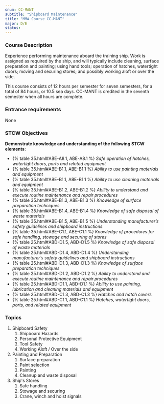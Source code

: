 ```yaml
---
cnum: CC-MANT
subtitle: "Shipboard Maintenance"
title: "MMA Course CC-MANT"
major: D/E
status: 
---
```


### Course Description

Experience performing maintenance aboard the training ship. Work is assigned as required by the ship, and will typically include cleaning, surface preparation and painting; using hand tools; operation of hatches, watertight doors; moving and securing stores; and possibly working aloft or over the side.

This course consists of 12 hours per semester for seven semesters, for a total of 84 hours, or 10.5 sea days. CC-MANT is credited in the seventh semester when all hours are complete.

### Entrance requirements

None

### STCW Objectives

**Demonstrate knowledge and understanding of the following STCW elements:**

* {% table 35.html#ABE-A8.1, ABE-A8.1 %} *Safe operation of hatches, watertight doors, ports and related equipment*
* {% table 35.html#ABE-B1.1, ABE-B1.1 %} *Ability to use painting materials and equipment*
* {% table 35.html#ABE-B1.1, ABE-B1.1 %} *Ability to use cleaning materials and equipment*
* {% table 35.html#ABE-B1.2, ABE-B1.2 %} *Ability to understand and execute routine maintenance and repair procedures*
* {% table 35.html#ABE-B1.3, ABE-B1.3 %} *Knowledge of surface preparation techniques*
* {% table 35.html#ABE-B1.4, ABE-B1.4 %} *Knowledge of safe disposal of waste materials*
* {% table 35.html#ABE-B1.5, ABE-B1.5 %} *Understanding manufacturer’s safety guidelines and shipboard instructions*
* {% table 35.html#ABE-C1.1, ABE-C1.1 %} *Knowledge of procedures for safe handling, stowage and securing of stores*
* {% table 25.html#ABD-D1.5, ABD-D1.5 %} *Knowledge of safe disposal of waste materials*
* {% table 25.html#ABD-D1.4, ABD-D1.4 %} *Understanding manufacturer’s safety guidelines and shipboard instructions*
* {% table 25.html#ABD-D1.3, ABD-D1.3 %} *Knowledge of surface preparation techniques*
* {% table 25.html#ABD-D1.2, ABD-D1.2 %} *Ability to understand and execute routine maintenance and repair procedures*
* {% table 25.html#ABD-D1.1, ABD-D1.1 %} *Ability to use painting, lubrication and cleaning materials and equipment*
* {% table 25.html#ABD-C1.3, ABD-C1.3 %} *Hatches and hatch covers*
* {% table 25.html#ABD-C1.1, ABD-C1.1 %} *Hatches, watertight doors, ports, and related equipment*


### Topics

1. Shipboard Safety
	1. Shipboard Hazards
	2. Personal Protective Equipment
	3. Tool Safety
	4. Working Aloft / Over the side
2. Painting and Preparation
	1. Surface preparation
	2. Paint selection
	3. Painting
	4. Cleanup and waste disposal
3. Ship's Stores	 
	1. Safe handling
	2. Stowage and securing
	3. Crane, winch and hoist signals




